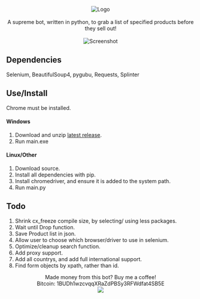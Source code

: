 <p align="center">
  <img src="https://github.com/loks0n/Supreme-Drop-Bot/raw/master/bin/logo.gif" alt="Logo"/>
    <br>
    <br>
A supreme bot, written in python, to grab a list of specified products before they sell out!
    <br>
    <br>
  <img src="https://github.com/loks0n/Supreme-Drop-Bot/raw/master/bin/screenshot.png" alt="Screenshot"/>
</p>

## Dependencies
Selenium, BeautifulSoup4, pygubu, Requests, Splinter

## Use/Install
Chrome must be installed.

#### Windows
1. Download and unzip [latest release](https://github.com/loks0n/Supreme-Drop-Bot/releases).
2. Run main.exe

#### Linux/Other
1. Download source.
2. Install all dependencies with pip.
3. Install chromedriver, and ensure it is added to the system path.
4. Run main.py

## Todo
1. Shrink cx_freeze compile size, by selecting/ using less packages.
2. Wait until Drop function.
3. Save Product list in json.
4. Allow user to choose which browser/driver to use in selenium.
5. Optimize/cleanup search function.
6. Add proxy support.
7. Add all countrys, and add full international support.
8. Find form objects by xpath, rather than id.

<p align="center">
Made money from this bot? Buy me a coffee!
<br>
Bitcoin: 1BUDh1wzcvqqXRaZdPBSy3RFWdfat4SB5E
<br>
<a href="https://www.paypal.com/cgi-bin/webscr?cmd=_s-xclick&hosted_button_id=DVT7ZKQLWVGZQ">
<img src="https://www.paypalobjects.com/en_US/i/btn/btn_donateCC_LG.gif" ahrefalt="Logo"/>
</a>
</p>
